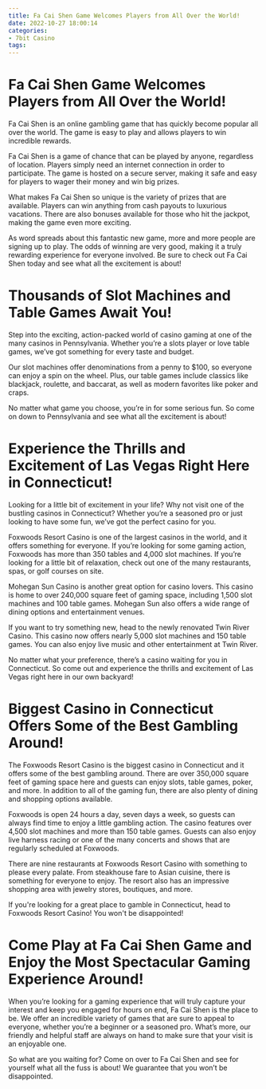 ```yaml
---
title: Fa Cai Shen Game Welcomes Players from All Over the World!
date: 2022-10-27 18:00:14
categories:
- 7bit Casino
tags:
---
```



#  Fa Cai Shen Game Welcomes Players from All Over the World!

Fa Cai Shen is an online gambling game that has quickly become popular all over the world. The game is easy to play and allows players to win incredible rewards.

 Fa Cai Shen is a game of chance that can be played by anyone, regardless of location. Players simply need an internet connection in order to participate. The game is hosted on a secure server, making it safe and easy for players to wager their money and win big prizes.

What makes Fa Cai Shen so unique is the variety of prizes that are available. Players can win anything from cash payouts to luxurious vacations. There are also bonuses available for those who hit the jackpot, making the game even more exciting.

As word spreads about this fantastic new game, more and more people are signing up to play. The odds of winning are very good, making it a truly rewarding experience for everyone involved. Be sure to check out Fa Cai Shen today and see what all the excitement is about!

#  Thousands of Slot Machines and Table Games Await You!

Step into the exciting, action-packed world of casino gaming at one of the many casinos in Pennsylvania. Whether you’re a slots player or love table games, we’ve got something for every taste and budget.

Our slot machines offer denominations from a penny to $100, so everyone can enjoy a spin on the wheel. Plus, our table games include classics like blackjack, roulette, and baccarat, as well as modern favorites like poker and craps.

No matter what game you choose, you’re in for some serious fun. So come on down to Pennsylvania and see what all the excitement is about!

#  Experience the Thrills and Excitement of Las Vegas Right Here in Connecticut!

Looking for a little bit of excitement in your life? Why not visit one of the bustling casinos in Connecticut? Whether you’re a seasoned pro or just looking to have some fun, we’ve got the perfect casino for you.

Foxwoods Resort Casino is one of the largest casinos in the world, and it offers something for everyone. If you’re looking for some gaming action, Foxwoods has more than 350 tables and 4,000 slot machines. If you’re looking for a little bit of relaxation, check out one of the many restaurants, spas, or golf courses on site.

Mohegan Sun Casino is another great option for casino lovers. This casino is home to over 240,000 square feet of gaming space, including 1,500 slot machines and 100 table games. Mohegan Sun also offers a wide range of dining options and entertainment venues.

If you want to try something new, head to the newly renovated Twin River Casino. This casino now offers nearly 5,000 slot machines and 150 table games. You can also enjoy live music and other entertainment at Twin River.

No matter what your preference, there’s a casino waiting for you in Connecticut. So come out and experience the thrills and excitement of Las Vegas right here in our own backyard!

#  Biggest Casino in Connecticut Offers Some of the Best Gambling Around!

The Foxwoods Resort Casino is the biggest casino in Connecticut and it offers some of the best gambling around. There are over 350,000 square feet of gaming space here and guests can enjoy slots, table games, poker, and more. In addition to all of the gaming fun, there are also plenty of dining and shopping options available.

Foxwoods is open 24 hours a day, seven days a week, so guests can always find time to enjoy a little gambling action. The casino features over 4,500 slot machines and more than 150 table games. Guests can also enjoy live harness racing or one of the many concerts and shows that are regularly scheduled at Foxwoods.

There are nine restaurants at Foxwoods Resort Casino with something to please every palate. From steakhouse fare to Asian cuisine, there is something for everyone to enjoy. The resort also has an impressive shopping area with jewelry stores, boutiques, and more.

If you're looking for a great place to gamble in Connecticut, head to Foxwoods Resort Casino! You won't be disappointed!

#  Come Play at Fa Cai Shen Game and Enjoy the Most Spectacular Gaming Experience Around!

When you’re looking for a gaming experience that will truly capture your interest and keep you engaged for hours on end, Fa Cai Shen is the place to be. We offer an incredible variety of games that are sure to appeal to everyone, whether you’re a beginner or a seasoned pro. What’s more, our friendly and helpful staff are always on hand to make sure that your visit is an enjoyable one.

So what are you waiting for? Come on over to Fa Cai Shen and see for yourself what all the fuss is about! We guarantee that you won’t be disappointed.